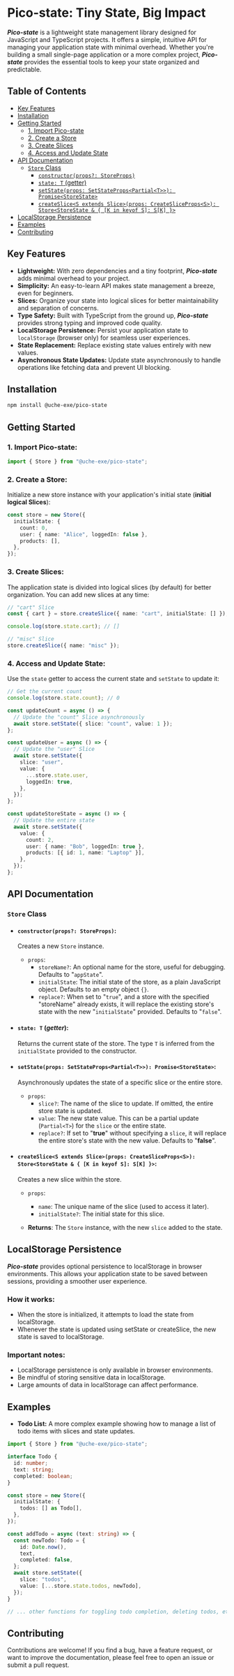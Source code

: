 # Pico-state: Tiny State, Big Impact

***Pico-state*** is a lightweight state management library designed for JavaScript and TypeScript projects. It offers a simple, intuitive API for managing your application state with minimal overhead. Whether you're building a small single-page application or a more complex project, **_Pico-state_** provides the essential tools to keep your state organized and predictable.

## Table of Contents

- [Key Features](#key-features)
- [Installation](#installation)
- [Getting Started](#getting-started)
  - [1. Import Pico-state](#1-import-pico-state)
  - [2. Create a Store](#2-create-a-store)
  - [3. Create Slices](#3-create-slices)
  - [4. Access and Update State](#4-access-and-update-state)
- [API Documentation](#api-documentation)
  - [`Store` Class](#store-class)
    - [`constructor(props?: StoreProps)`](#constructorprops-storeprops)
    - [`state: T` (getter)](#state-t-getter)
    - [`setState(props: SetStateProps<Partial<T>>): Promise<StoreState>`](#setstateprops-setstatepropspartialt-promisestorstate) 
    - [`createSlice<S extends Slice>(props: CreateSliceProps<S>): Store<StoreState & { [K in keyof S]: S[K] }>`](#createsliceprops-createslicepropss-storestorestate--k-in-keyof-s-ssk)
- [LocalStorage Persistence](#localstorage-persistence)
- [Examples](#examples)
- [Contributing](#contributing)

## Key Features

- **Lightweight:** With zero dependencies and a tiny footprint, **_Pico-state_** adds minimal overhead to your project.
- **Simplicity:** An easy-to-learn API makes state management a breeze, even for beginners.
- **Slices:** Organize your state into logical slices for better maintainability and separation of concerns.
- **Type Safety:** Built with TypeScript from the ground up, **_Pico-state_** provides strong typing and improved code quality.
- **LocalStorage Persistence:** Persist your application state to `localStorage` (browser only) for seamless user experiences.
- **State Replacement:** Replace existing state values entirely with new values.
- **Asynchronous State Updates:** Update state asynchronously to handle operations like fetching data and prevent UI blocking.
<!-- * **Pub/Sub:**  A built-in publish-subscribe mechanism allows components to react to state changes efficiently. -->

## Installation

```bash
npm install @uche-exe/pico-state
```

## Getting Started

### 1. Import Pico-state:

```typescript
import { Store } from "@uche-exe/pico-state";
```

### 2. Create a Store:

Initialize a new store instance with your application's initial state (**initial logical Slices**):

```typescript
const store = new Store({
  initialState: {
    count: 0,
    user: { name: "Alice", loggedIn: false },
    products: [],
  },
});
```

### 3. Create Slices:

The application state is divided into logical slices (by default) for better organization. You can add new slices at any time:

```typescript
// "cart" Slice
const { cart } = store.createSlice({ name: "cart", initialState: [] });

console.log(store.state.cart); // []

// "misc" Slice
store.createSlice({ name: "misc" });
```

### 4. Access and Update State:

Use the `state` getter to access the current state and `setState` to update it:

```typescript
// Get the current count
console.log(store.state.count); // 0

const updateCount = async () => {
  // Update the "count" Slice asynchronously
  await store.setState({ slice: "count", value: 1 });
};

const updateUser = async () => {
  // Update the "user" Slice
  await store.setState({
    slice: "user",
    value: {
      ...store.state.user,
      loggedIn: true,
    },
  });
};

const updateStoreState = async () => {
  // Update the entire state
  await store.setState({
    value: {
      count: 2,
      user: { name: "Bob", loggedIn: true },
      products: [{ id: 1, name: "Laptop" }],
    },
  });
};
```

## API Documentation

### `Store` Class

- #### `constructor(props?: StoreProps)`:

  Creates a new `Store` instance.

  - `props`:
    - `storeName?`: An optional name for the store, useful for debugging. Defaults to "`appState`".
    - `initialState`: The initial state of the store, as a plain JavaScript object. Defaults to an empty object `{}`.
    - `replace?`: When set to "`true`", and a store with the specified "storeName" already exists, it will replace the existing store's state with the new "`initialState`" provided. Defaults to "`false`".

- #### `state: T` (**_getter_**):

  Returns the current state of the store. The type `T` is inferred from the `initialState` provided to the constructor.

- #### `setState(props: SetStateProps<Partial<T>>): Promise<StoreState>`:

  Asynchronously updates the state of a specific slice or the entire store.

  - `props`:
    - `slice?`: The name of the slice to update. If omitted, the entire store state is updated.
    - `value`: The new state value. This can be a partial update (`Partial<T>`) for the `slice` or the entire state.
    - `replace?`: If set to "**true**" without specifying a `slice`, it will replace the entire store's state with the new value. Defaults to "**false**".

- #### `createSlice<S extends Slice>(props: CreateSliceProps<S>): Store<StoreState & { [K in keyof S]: S[K] }>`:

  Creates a new slice within the store.

  - `props`:

    - `name`: The unique name of the slice (used to access it later).
    - `initialState?`: The initial state for this slice.

  - **Returns**: The `Store` instance, with the new `slice` added to the state.

<!-- subscribe(callback: (state: T) => void, config?: (state: T) => void): () => void:

Subscribes a callback function to be executed whenever the store's state changes.

callback: The function to be called with the updated state.
config: (Currently unused) Future support for configuration options.
Returns: A function that can be called to unsubscribe the callback. -->

## LocalStorage Persistence

**_Pico-state_** provides optional persistence to localStorage in browser environments. This allows your application state to be saved between sessions, providing a smoother user experience.

### How it works:

- When the store is initialized, it attempts to load the state from localStorage.
- Whenever the state is updated using setState or createSlice, the new state is saved to localStorage.

### Important notes:

- LocalStorage persistence is only available in browser environments.
- Be mindful of storing sensitive data in localStorage.
- Large amounts of data in localStorage can affect performance.

## Examples

- **Todo List:** A more complex example showing how to manage a list of todo items with slices and state updates.

```typescript
import { Store } from "@uche-exe/pico-state";

interface Todo {
  id: number;
  text: string;
  completed: boolean;
}

const store = new Store({
  initialState: {
    todos: [] as Todo[],
  },
});

const addTodo = async (text: string) => {
  const newTodo: Todo = {
    id: Date.now(),
    text,
    completed: false,
  };
  await store.setState({
    slice: "todos",
    value: [...store.state.todos, newTodo],
  });
}

// ... other functions for toggling todo completion, deleting todos, etc. ...
```

## Contributing

Contributions are welcome! If you find a bug, have a feature request, or want to improve the documentation, please feel free to open an issue or submit a pull request.
